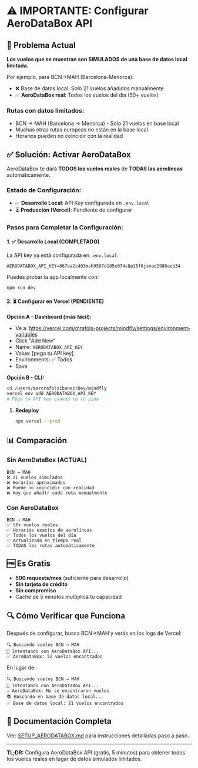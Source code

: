 # ⚠️ IMPORTANTE: Configurar AeroDataBox API

## 🚨 Problema Actual

**Los vuelos que se muestran son SIMULADOS de una base de datos local limitada.**

Por ejemplo, para BCN→MAH (Barcelona-Menorca):
- ❌ Base de datos local: Solo 21 vuelos añadidos manualmente
- ✅ **AeroDataBox real**: Todos los vuelos del día (50+ vuelos)

### Rutas con datos limitados:
- BCN → MAH (Barcelona → Menorca) - Solo 21 vuelos en base local
- Muchas otras rutas europeas no están en la base local
- Horarios pueden no coincidir con la realidad

## ✅ Solución: Activar AeroDataBox

AeroDataBox te dará **TODOS los vuelos reales** de **TODAS las aerolíneas** automáticamente.

### Estado de Configuración:

- ✅ **Desarrollo Local**: API Key configurada en `.env.local`
- ⏳ **Producción (Vercel)**: Pendiente de configurar

### Pasos para Completar la Configuración:

#### 1. ✅ Desarrollo Local (COMPLETADO)

La API key ya está configurada en `.env.local`:
```
AERODATABOX_API_KEY=867ea2c403msh9507d185e074c8p15f6jsnad2986aeb34
```

Puedes probar la app localmente con:
```bash
npm run dev
```

#### 2. ⏳ Configurar en Vercel (PENDIENTE)
   
   **Opción A - Dashboard (más fácil):**
   - Ve a: https://vercel.com/mrafols-projects/mindfly/settings/environment-variables
   - Click "Add New"
   - Name: `AERODATABOX_API_KEY`
   - Value: [pega tu API key]
   - Environments: ✅ Todos
   - Save
   
   **Opción B - CLI:**
   ```bash
   cd /Users/marcrafolsibanez/Dev/mindfly
   vercel env add AERODATABOX_API_KEY
   # Pega tu API key cuando te lo pida
   ```

5. **Redeploy**
   ```bash
   npx vercel --prod
   ```

## 📊 Comparación

### Sin AeroDataBox (ACTUAL)
```
BCN → MAH
❌ 21 vuelos simulados
❌ Horarios aproximados
❌ Puede no coincidir con realidad
❌ Hay que añadir cada ruta manualmente
```

### Con AeroDataBox
```
BCN → MAH
✅ 50+ vuelos reales
✅ Horarios exactos de aerolíneas
✅ Todos los vuelos del día
✅ Actualizado en tiempo real
✅ TODAS las rutas automáticamente
```

## 🆓 Es Gratis

- **500 requests/mes** (suficiente para desarrollo)
- **Sin tarjeta de crédito**
- **Sin compromiso**
- Cache de 5 minutos multiplica tu capacidad

## 🔍 Cómo Verificar que Funciona

Después de configurar, busca BCN→MAH y verás en los logs de Vercel:

```
🔍 Buscando vuelos BCN → MAH
📡 Intentando con AeroDataBox API...
✅ AeroDataBox: 52 vuelos encontrados
```

En lugar de:
```
🔍 Buscando vuelos BCN → MAH
📡 Intentando con AeroDataBox API...
⚠️ AeroDataBox: No se encontraron vuelos
📚 Buscando en base de datos local...
✅ Base de datos local: 21 vuelos encontrados
```

## 📝 Documentación Completa

Ver: [SETUP_AERODATABOX.md](SETUP_AERODATABOX.md) para instrucciones detalladas paso a paso.

---

**TL;DR:** Configura AeroDataBox API (gratis, 5 minutos) para obtener todos los vuelos reales en lugar de datos simulados limitados.

